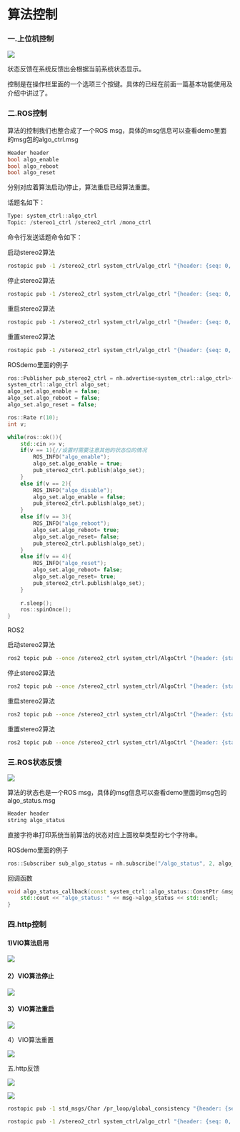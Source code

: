 # 算法控制

### 一.上位机控制

![](image/image_0u3cscX-oK.png)

&#x20;  状态反馈在系统反馈出会根据当前系统状态显示。

控制是在操作栏里面的一个选项三个按键。具体的已经在前面一篇基本功能使用及介绍中讲过了。

### 二.ROS控制

算法的控制我们也整合成了一个ROS msg，具体的msg信息可以查看demo里面的msg包的algo\_ctrl.msg

```c++
Header header
bool algo_enable
bool algo_reboot
bool algo_reset
```

分别对应着算法启动/停止，算法重启已经算法重置。

话题名如下：

```c++
Type: system_ctrl::algo_ctrl
Topic: /stereo1_ctrl /stereo2_ctrl /mono_ctrl
```

命令行发送话题命令如下：

启动stereo2算法

```bash
rostopic pub -1 /stereo2_ctrl system_ctrl/algo_ctrl "{header: {seq: 0, stamp: {secs: 0, nsecs: 0}, frame_id: ''}, algo_enable: true, algo_reboot: false, algo_reset: false}"

```

停止stereo2算法

```bash
rostopic pub -1 /stereo2_ctrl system_ctrl/algo_ctrl "{header: {seq: 0, stamp: {secs: 0, nsecs: 0}, frame_id: ''}, algo_enable: false, algo_reboot: false, algo_reset: false}"

```

重启stereo2算法

```bash
rostopic pub -1 /stereo2_ctrl system_ctrl/algo_ctrl "{header: {seq: 0, stamp: {secs: 0, nsecs: 0}, frame_id: ''}, algo_enable: true, algo_reboot: true, algo_reset: false}"

```

重置stereo2算法

```bash
rostopic pub -1 /stereo2_ctrl system_ctrl/algo_ctrl "{header: {seq: 0, stamp: {secs: 0, nsecs: 0}, frame_id: ''}, algo_enable: true, algo_reboot: false, algo_reset: true}"

```

ROSdemo里面的例子

```c++
ros::Publisher pub_stereo2_ctrl = nh.advertise<system_ctrl::algo_ctrl>("/stereo2_ctrl", 2);
system_ctrl::algo_ctrl algo_set;
algo_set.algo_enable = false;
algo_set.algo_reboot = false;
algo_set.algo_reset = false;

ros::Rate r(10);
int v;

while(ros::ok()){
    std::cin >> v;
    if(v == 1){//设置时需要注意其他的状态位的情况
        ROS_INFO("algo_enable");
        algo_set.algo_enable = true;
        pub_stereo2_ctrl.publish(algo_set);
    }
    else if(v == 2){
        ROS_INFO("algo_disable");
        algo_set.algo_enable = false;
        pub_stereo2_ctrl.publish(algo_set);
    }
    else if(v == 3){
        ROS_INFO("algo_reboot");
        algo_set.algo_reboot= true;
        algo_set.algo_reset= false;
        pub_stereo2_ctrl.publish(algo_set);
    }
    else if(v == 4){
        ROS_INFO("algo_reset");
        algo_set.algo_reboot= false;
        algo_set.algo_reset= true;
        pub_stereo2_ctrl.publish(algo_set);
    }
    
    r.sleep();
    ros::spinOnce(); 
}

```

ROS2

启动stereo2算法

```bash
ros2 topic pub --once /stereo2_ctrl system_ctrl/AlgoCtrl "{header: {stamp: {sec: 0, nanosec: 0}, frame_id: ''}, algo_enable: true, algo_reboot: false, algo_reset: false}"

```

停止stereo2算法

```bash
ros2 topic pub --once /stereo2_ctrl system_ctrl/AlgoCtrl "{header: {stamp: {sec: 0, nanosec: 0}, frame_id: ''}, algo_enable: false, algo_reboot: false, algo_reset: false}"

```

重启stereo2算法

```bash
ros2 topic pub --once /stereo2_ctrl system_ctrl/AlgoCtrl "{header: {stamp: {sec: 0, nanosec: 0}, frame_id: ''}, algo_enable: true, algo_reboot: true, algo_reset: false}"

```

重置stereo2算法

```bash
ros2 topic pub --once /stereo2_ctrl system_ctrl/AlgoCtrl "{header: {stamp: {sec: 0, nanosec: 0}, frame_id: ''}, algo_enable: true, algo_reboot: false, algo_reset: true}"
```

### 三.ROS状态反馈

![](image/image_OE94QNS_FE.png)

算法的状态也是一个ROS msg，具体的msg信息可以查看demo里面的msg包的algo\_status.msg

```c++
Header header
string algo_status
```

直接字符串打印系统当前算法的状态对应上面枚举类型的七个字符串。

ROSdemo里面的例子

```c++
ros::Subscriber sub_algo_status = nh.subscribe("/algo_status", 2, algo_status_callback);//定义订阅者并注册回调函数
```

回调函数

```c++
void algo_status_callback(const system_ctrl::algo_status::ConstPtr &msg){
    std::cout << "algo_status: " << msg->algo_status << std::endl;
}
```

### 四.http控制

#### 1)VIO算法启用

![](image/image_kfSvwa5j1L.png)

#### 2）VIO算法停止

![](image/image_V3pUSeAttc.png)

#### 3）VIO算法重启

![](image/image_LMGTOQbkJZ.png)

4）VIO算法重置

![](image/image_bfMHZprgLu.png)

五.http反馈

![](image/image_OE94QNS_FE.png)

![](image/image_swVxYM0azC.png)

```bash
rostopic pub -1 std_msgs/Char /pr_loop/global_consistency "{header: {seq: 0, stamp: {secs: 0, nsecs: 0}, frame_id: ''}, data: 1}"
```

```bash
rostopic pub -1 /stereo2_ctrl system_ctrl/algo_ctrl "{header: {seq: 0, stamp: {secs: 0, nsecs: 0}, frame_id: ''}, algo_enable: true, algo_reboot: false, algo_reset: false}"

```
